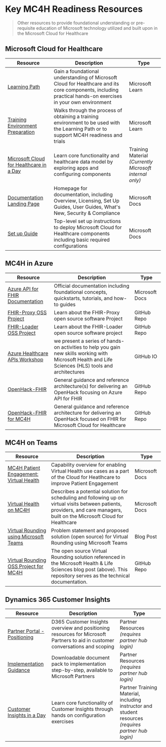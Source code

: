 # Key MC4H Readiness Resources
>Other resources to provide foundational understanding or pre-requisite education of Microsoft technology utilized and built upon in the Microsoft Cloud for Healthcare

## Microsoft Cloud for Healthcare
| Resource | Description | Type |
|----|----|----|
| [Learning Path](https://docs.microsoft.com/en-us/learn/paths/healthcare-in-a-day/) | Gain a foundational understanding of Microsoft Cloud for Healthcare and its core components, including practical hands-on exercises in your own environment | Microsoft Learn |
| [Training Environment Preparation](https://docs.microsoft.com/en-us/learn/modules/training-environment-preparation-healthcare/) | Walks through the process of obtaining a training environment to be used with the Learning Path or to support MC4H readiness and trials | Microsoft Learn |
| [Microsoft Cloud for Healthcare in a Day](https://microsoft.sharepoint.com/teams/IndustryIADTrainers/Shared%20Documents/Forms/AllItems.aspx?id=%2Fteams%2FIndustryIADTrainers%2FShared%20Documents%2FHealthcare%2FIn%20a%20Day%2FContent&p=true) | Learn core functionality and healthcare data model by exploring apps and configuring components | Training Material <br> *(Currently Microsoft internal only)* |
| [Documentation Landing Page](https://docs.microsoft.com/en-us/industry/healthcare/) | Homepage for documentation, including Overview, Licensing, Set Up Guides, User Guides, What's New, Security & Compliance | Microsoft Docs |
| [Set up Guide](https://docs.microsoft.com/en-us/industry/healthcare/configure-cloud-for-healthcare) | Top-level set up instructions to deploy Microsoft Cloud for Healthcare components including basic required configurations | Microsoft Docs |

## MC4H in Azure
| Resource | Description | Type |
|----|----|----|
| [Azure API for FHIR Documentation](https://docs.microsoft.com/en-us/azure/healthcare-apis/azure-api-for-fhir/) | Official documentation including foundational concepts, quickstarts, tutorials, and how-to guides | Microsoft Docs |
| [FHIR-Proxy OSS Project](https://github.com/microsoft/fhir-proxy) | Learn about the FHIR-Proxy open source software Project | GitHub Repo |
| [FHIR-Loader OSS Project](https://github.com/microsoft/fhir-loader) | Learn about the FHIR-Loader open source software project | GitHub Repo |
| [Azure Healthcare APIs Workshop](https://github.com/microsoft/azure-healthcare-apis-workshop) | we present a series of hands-on activities to help you gain new skills working with Microsoft Health and Life Sciences (HLS) tools and architectures | GitHub IO |
| [OpenHack-FHIR](https://github.com/microsoft/OpenHack-FHIR) | General guidance and reference architecture(s) for delivering an OpenHack focusing on Azure API for FHIR | GitHub Repo |
| [OpenHack-FHIR for MC4H](https://github.com/microsoft/OpenHack-FHIR/tree/main/MC4H) | General guidance and reference architecture for delivering an OpenHack focused on FHIR for Microsoft Cloud for Healthcare | GitHub Repo |

## MC4H on Teams

| Resource | Description | Type |
|----|----|----|
| [MC4H Patient Engagement: Virtual Health](https://docs.microsoft.com/en-us/industry/healthcare/patient-engagement#virtual-health) | Capability overview for enabling Virtual Health use cases as a part of the Cloud for Heatlhcare to improve Patient Engagement | Microsoft Docs |
| [Virtual Health on MC4H](https://docs.microsoft.com/en-us/azure/architecture/example-scenario/mch-health/virtual-health-mch) | Describes a potential solution for scheduling and following up on virtual visits between patients, providers, and care managers, built on the Microsoft Cloud for Healthcare | Microsoft Docs |
| [Virtual Rounding using Microsoft Teams](https://techcommunity.microsoft.com/t5/healthcare-and-life-sciences/virtual-rounding-using-microsoft-teams/ba-p/1245748) | Problem statement and proposed solution (open source) for Virtual Rounding using Microsoft Teams| Blog Post | 
| [Virtual Rounding OSS Project for MC4H](https://github.com/SmartterHealth/Virtual-Rounding) | The open source Virtual Rounding solution referenced in the Microsoft Health & Life Sciences blog post (above). This repository serves as the technical documentation. | GitHub Repo |

## Dynamics 365 Customer Insights
| Resource | Description | Type |
|----|----|----|
| [Partner Portal - Positioning](https://dynamicspartners.transform.microsoft.com/products/dynamics-365-customer-insights) | D365 Customer Insights overview and positioning resources for Microsoft Partners to aid in customer conversations and scoping | Partner Resources <br> *(requires partner hub login)* |
| [Implementation Guidance](https://dynamicspartners.transform.microsoft.com/download/protected?assetname=assets/Partner_Deployment_Kit.zip&download=1&protected=1&src=https://dynamicspartners.transform.microsoft.com/products/dynamics-365-customer-insights?tab=go-to-market) | Downloadable document pack to implementation step-by-step, available to Microsoft Partners | Partner Resources <br> *(requires partner hub login)* |
| [Customer Insights in a Day](https://aka.ms/CIADPartner) | Learn core functionality of Customer Insights through hands on configuration exercises | Partner Training Material, including instructor and student resources <br> *(requires partner hub login)* |

